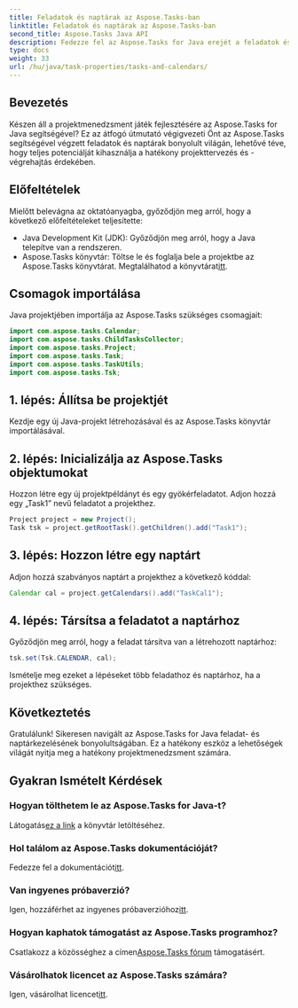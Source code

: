 ```yaml
---
title: Feladatok és naptárak az Aspose.Tasks-ban
linktitle: Feladatok és naptárak az Aspose.Tasks-ban
second_title: Aspose.Tasks Java API
description: Fedezze fel az Aspose.Tasks for Java erejét a feladatok és naptárak hatékony kezelésében. Töltse le most a zökkenőmentes projektmenedzsment élményért!
type: docs
weight: 33
url: /hu/java/task-properties/tasks-and-calendars/
---
```

## Bevezetés
Készen áll a projektmenedzsment játék fejlesztésére az Aspose.Tasks for Java segítségével? Ez az átfogó útmutató végigvezeti Önt az Aspose.Tasks segítségével végzett feladatok és naptárak bonyolult világán, lehetővé téve, hogy teljes potenciálját kihasználja a hatékony projekttervezés és -végrehajtás érdekében.
## Előfeltételek
Mielőtt belevágna az oktatóanyagba, győződjön meg arról, hogy a következő előfeltételeket teljesítette:
- Java Development Kit (JDK): Győződjön meg arról, hogy a Java telepítve van a rendszeren.
- Aspose.Tasks könyvtár: Töltse le és foglalja bele a projektbe az Aspose.Tasks könyvtárat. Megtalálhatod a könyvtárat[itt](https://releases.aspose.com/tasks/java/).
## Csomagok importálása
Java projektjében importálja az Aspose.Tasks szükséges csomagjait:
```java
import com.aspose.tasks.Calendar;
import com.aspose.tasks.ChildTasksCollector;
import com.aspose.tasks.Project;
import com.aspose.tasks.Task;
import com.aspose.tasks.TaskUtils;
import com.aspose.tasks.Tsk;
```
## 1. lépés: Állítsa be projektjét
Kezdje egy új Java-projekt létrehozásával és az Aspose.Tasks könyvtár importálásával.
## 2. lépés: Inicializálja az Aspose.Tasks objektumokat
Hozzon létre egy új projektpéldányt és egy gyökérfeladatot. Adjon hozzá egy „Task1” nevű feladatot a projekthez.
```java
Project project = new Project();
Task tsk = project.getRootTask().getChildren().add("Task1");
```
## 3. lépés: Hozzon létre egy naptárt
Adjon hozzá szabványos naptárt a projekthez a következő kóddal:
```java
Calendar cal = project.getCalendars().add("TaskCal1");
```
## 4. lépés: Társítsa a feladatot a naptárhoz
Győződjön meg arról, hogy a feladat társítva van a létrehozott naptárhoz:
```java
tsk.set(Tsk.CALENDAR, cal);
```
Ismételje meg ezeket a lépéseket több feladathoz és naptárhoz, ha a projekthez szükséges.
## Következtetés
Gratulálunk! Sikeresen navigált az Aspose.Tasks for Java feladat- és naptárkezelésének bonyolultságában. Ez a hatékony eszköz a lehetőségek világát nyitja meg a hatékony projektmenedzsment számára.
## Gyakran Ismételt Kérdések
### Hogyan tölthetem le az Aspose.Tasks for Java-t?
 Látogatás[ez a link](https://releases.aspose.com/tasks/java/) a könyvtár letöltéséhez.
### Hol találom az Aspose.Tasks dokumentációját?
 Fedezze fel a dokumentációt[itt](https://reference.aspose.com/tasks/java/).
### Van ingyenes próbaverzió?
Igen, hozzáférhet az ingyenes próbaverzióhoz[itt](https://releases.aspose.com/).
### Hogyan kaphatok támogatást az Aspose.Tasks programhoz?
 Csatlakozz a közösséghez a címen[Aspose.Tasks fórum](https://forum.aspose.com/c/tasks/15) támogatásért.
### Vásárolhatok licencet az Aspose.Tasks számára?
 Igen, vásárolhat licencet[itt](https://purchase.aspose.com/buy).